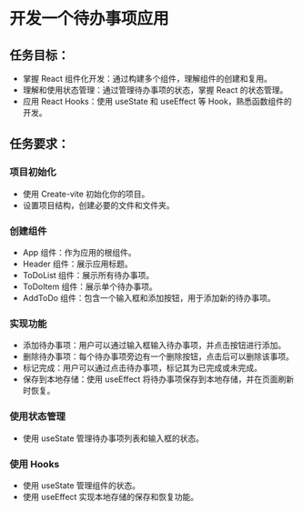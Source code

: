 # 开发一个待办事项应用
## 任务目标：
- 掌握 React 组件化开发：通过构建多个组件，理解组件的创建和复用。
- 理解和使用状态管理：通过管理待办事项的状态，掌握 React 的状态管理。
- 应用 React Hooks：使用 useState 和 useEffect 等 Hook，熟悉函数组件的开发。

## 任务要求：
### 项目初始化
- 使用 Create-vite 初始化你的项目。
- 设置项目结构，创建必要的文件和文件夹。
### 创建组件
- App 组件：作为应用的根组件。
- Header 组件：展示应用标题。
- ToDoList 组件：展示所有待办事项。
- ToDoItem 组件：展示单个待办事项。
- AddToDo 组件：包含一个输入框和添加按钮，用于添加新的待办事项。
### 实现功能
- 添加待办事项：用户可以通过输入框输入待办事项，并点击按钮进行添加。
- 删除待办事项：每个待办事项旁边有一个删除按钮，点击后可以删除该事项。
- 标记完成：用户可以通过点击待办事项，标记其为已完成或未完成。
- 保存到本地存储：使用 useEffect 将待办事项保存到本地存储，并在页面刷新时恢复。
### 使用状态管理
- 使用 useState 管理待办事项列表和输入框的状态。
### 使用 Hooks
- 使用 useState 管理组件的状态。
- 使用 useEffect 实现本地存储的保存和恢复功能。

